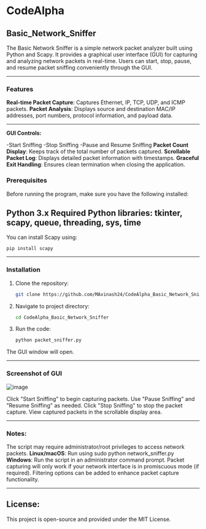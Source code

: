 # CodeAlpha

## Basic_Network_Sniffer

The Basic Network Sniffer is a simple network packet analyzer built using Python and Scapy. It provides a graphical user interface (GUI) for capturing and analyzing network packets in real-time. Users can start, stop, pause, and resume packet sniffing conveniently through the GUI.

---


### Features
**Real-time Packet Capture**: Captures Ethernet, IP, TCP, UDP, and ICMP packets.
**Packet Analysis**: Displays source and destination MAC/IP addresses, port numbers, protocol information, and payload data.

---

**GUI Controls:**

-Start Sniffing
-Stop Sniffing
-Pause and Resume Sniffing
**Packet Count Display**: Keeps track of the total number of packets captured.
**Scrollable Packet Log**: Displays detailed packet information with timestamps.
**Graceful Exit Handling**: Ensures clean termination when closing the application.

### Prerequisites

Before running the program, make sure you have the following installed:

**Python 3.x**
**Required Python libraries: tkinter, scapy, queue, threading, sys, time**
---
You can install Scapy using:

```
pip install scapy
```

---

### Installation

1. Clone the repository:
   ```bash
   git clone https://github.com/MAvinash24/CodeAlpha_Basic_Network_Sniffer.git
   ```
   
2. Navigate to project directory:
   ```bash
   cd CodeAlpha_Basic_Network_Sniffer
   ```
   
3. Run the code:
   ```bash
   python packet_sniffer.py
   ```

The GUI window will open.

---

### Screenshot of GUI

![image](https://github.com/user-attachments/assets/b547e8e3-0382-42e8-8836-228c2fe40676)


Click "Start Sniffing" to begin capturing packets.
Use "Pause Sniffing" and "Resume Sniffing" as needed.
Click "Stop Sniffing" to stop the packet capture.
View captured packets in the scrollable display area.

---

### Notes:

The script may require administrator/root privileges to access network packets.
**Linux/macOS**: Run using sudo python network_sniffer.py
**Windows**: Run the script in an administrator command prompt.
Packet capturing will only work if your network interface is in promiscuous mode (if required).
Filtering options can be added to enhance packet capture functionality.

---

## License:
This project is open-source and provided under the MIT License.
